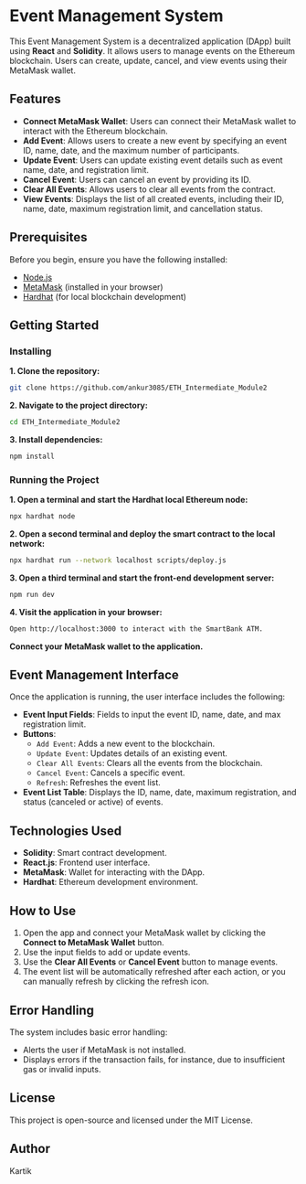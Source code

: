 # Event Management System

This Event Management System is a decentralized application (DApp) built using **React** and **Solidity**. It allows users to manage events on the Ethereum blockchain. Users can create, update, cancel, and view events using their MetaMask wallet.

## Features

- **Connect MetaMask Wallet**: Users can connect their MetaMask wallet to interact with the Ethereum blockchain.
- **Add Event**: Allows users to create a new event by specifying an event ID, name, date, and the maximum number of participants.
- **Update Event**: Users can update existing event details such as event name, date, and registration limit.
- **Cancel Event**: Users can cancel an event by providing its ID.
- **Clear All Events**: Allows users to clear all events from the contract.
- **View Events**: Displays the list of all created events, including their ID, name, date, maximum registration limit, and cancellation status.

## Prerequisites

Before you begin, ensure you have the following installed:

- [Node.js](https://nodejs.org/)
- [MetaMask](https://metamask.io/) (installed in your browser)
- [Hardhat](https://hardhat.org/) (for local blockchain development)

## Getting Started

### Installing

**1. Clone the repository:**

   ```bash
   git clone https://github.com/ankur3085/ETH_Intermediate_Module2
   ```

**2. Navigate to the project directory:**

   ```bash
   cd ETH_Intermediate_Module2
   ```

**3. Install dependencies:**

   ```bash
   npm install
   ```

### Running the Project

**1. Open a terminal and start the Hardhat local Ethereum node:**

   ```bash
   npx hardhat node
   ```

**2. Open a second terminal and deploy the smart contract to the local network:**

   ```bash
   npx hardhat run --network localhost scripts/deploy.js
   ```

**3. Open a third terminal and start the front-end development server:**

   ```bash
   npm run dev
   ```

**4. Visit the application in your browser:**

   ```bash
   Open http://localhost:3000 to interact with the SmartBank ATM.
   ```

**Connect your MetaMask wallet to the application.**

## Event Management Interface

Once the application is running, the user interface includes the following:

- **Event Input Fields**: Fields to input the event ID, name, date, and max registration limit.
- **Buttons**:
  - `Add Event`: Adds a new event to the blockchain.
  - `Update Event`: Updates details of an existing event.
  - `Clear All Events`: Clears all the events from the blockchain.
  - `Cancel Event`: Cancels a specific event.
  - `Refresh`: Refreshes the event list.
- **Event List Table**: Displays the ID, name, date, maximum registration, and status (canceled or active) of events.

## Technologies Used

- **Solidity**: Smart contract development.
- **React.js**: Frontend user interface.
- **MetaMask**: Wallet for interacting with the DApp.
- **Hardhat**: Ethereum development environment.

## How to Use

1. Open the app and connect your MetaMask wallet by clicking the **Connect to MetaMask Wallet** button.
2. Use the input fields to add or update events.
3. Use the **Clear All Events** or **Cancel Event** button to manage events.
4. The event list will be automatically refreshed after each action, or you can manually refresh by clicking the refresh icon.

## Error Handling

The system includes basic error handling:
- Alerts the user if MetaMask is not installed.
- Displays errors if the transaction fails, for instance, due to insufficient gas or invalid inputs.

## License

This project is open-source and licensed under the MIT License.
## Author 
Kartik
